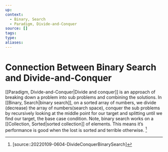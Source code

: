 ```yaml
---
up:
context:
  - Binary, Search
  - Paradigm, Divide-and-Conquer
source: []
tags: 
type:
aliases:
---
```


# Connection Between Binary Search and Divide-and-Conquer

[[Paradigm, Divide-and-Conquer|Divide and conquer]] is an approach of breaking down a problem into sub problems and combining the solutions. In [[Binary, Search|binary search]], on a sorted array of numbers, we divide (decrease) the array of numbers(search space), conquer the sub problems by recursively looking at the middle point for our target and splitting until we find our target, the base case condition. Note, binary search works on a [[Collection, Sorted|sorted collection]] of elements. This means it’s performance is good when the lost is sorted and terrible otherwise. [^1]

[^1]: [source::20220109-0604-DivideConquerBinarySearch]
